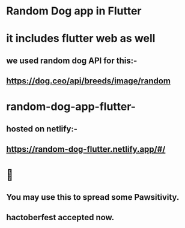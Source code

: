# Random Dog app in Flutter

# it includes flutter web as well

## we used random dog API for this:-

## https://dog.ceo/api/breeds/image/random
# random-dog-app-flutter-

## hosted on netlify:-
## https://random-dog-flutter.netlify.app/#/


# 🐶
## You may use this to spread some Pawsitivity.
## hactoberfest accepted now.

